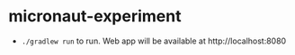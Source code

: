 # micronaut-experiment

* `./gradlew run` to run. Web app will be available at http://localhost:8080
